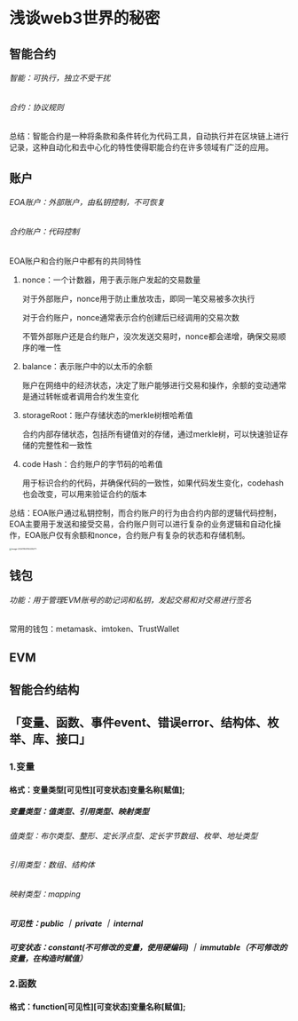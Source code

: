 # 浅谈web3世界的秘密

## 智能合约

###### 智能：可执行，独立不受干扰

###### 合约：协议规则

总结：智能合约是一种将条款和条件转化为代码工具，自动执行并在区块链上进行记录，这种自动化和去中心化的特性使得职能合约在许多领域有广泛的应用。



## 账户

###### EOA账户：外部账户，由私钥控制，不可恢复

###### 合约账户：代码控制

EOA账户和合约账户中都有的共同特性

 1. nonce：一个计数器，用于表示账户发起的交易数量

    对于外部账户，nonce用于防止重放攻击，即同一笔交易被多次执行

    对于合约账户，nonce通常表示合约创建后已经调用的交易次数

    不管外部账户还是合约账户，没次发送交易时，nonce都会递增，确保交易顺序的唯一性

 2. balance：表示账户中的以太币的余额

    账户在网络中的经济状态，决定了账户能够进行交易和操作，余额的变动通常是通过转帐或者调用合约发生变化

 3. storageRoot：账户存储状态的merkle树根哈希值

    合约内部存储状态，包括所有键值对的存储，通过merkle树，可以快速验证存储的完整性和一致性

 4. code Hash：合约账户的字节码的哈希值

    用于标识合约的代码，并确保代码的一致性，如果代码发生变化，codehash也会改变，可以用来验证合约的版本

    

总结：EOA账户通过私钥控制，而合约账户的行为由合约内部的逻辑代码控制，EOA主要用于发送和接受交易，合约账户则可以进行复杂的业务逻辑和自动化操作，EOA账户仅有余额和nonce，合约账户有复杂的状态和存储机制。

<img src="/Users/dingzhao/Library/Application Support/typora-user-images/image-20241104114435271.png" alt="image-20241104114435271" style="zoom: 25%;" />



## 钱包

###### 功能：用于管理EVM账号的助记词和私钥，发起交易和对交易进行签名

常用的钱包：metamask、imtoken、TrustWallet



## EVM





## 智能合约结构

## 「变量、函数、事件event、错误error、结构体、枚举、库、接口」

### 1.变量
####   格式：变量类型[可见性][可变状态]变量名称[赋值];
#####      变量类型：值类型、引用类型、映射类型
######            值类型：布尔类型、整形、定长浮点型、定长字节数组、枚举、地址类型
######            引用类型：数组、结构体
######            映射类型：mapping
#####       可见性：public ｜ private ｜ internal
#####       可变状态：constant(不可修改的变量，使用硬编码) ｜ immutable（不可修改的变量，在构造时赋值） 


### 2.函数
####   格式：function[可见性][可变状态]变量名称[赋值];

